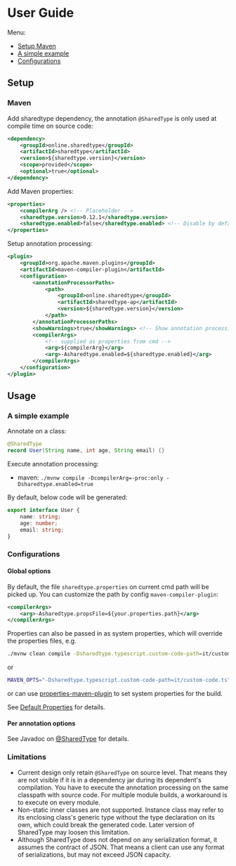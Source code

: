 # User Guide
Menu:
* [Setup Maven](#Maven)
* [A simple example](#A-simple-example)
* [Configurations](#Configurations)

## Setup

### Maven

Add sharedtype dependency, the annotation `@SharedType` is only used at compile time on source code:
```xml
<dependency>
    <groupId>online.sharedtype</groupId>
    <artifactId>sharedtype</artifactId>
    <version>${sharedtype.version}</version>
    <scope>provided</scope>
    <optional>true</optional>
</dependency>
```

Add Maven properties:
```xml
<properties>
    <compilerArg /> <!-- Placeholder -->
    <sharedtype.version>0.12.1</sharedtype.version>
    <sharedtype.enabled>false</sharedtype.enabled> <!-- Disable by default so not to participate in every compilation -->
</properties>
```
Setup annotation processing:
```xml
<plugin>
    <groupId>org.apache.maven.plugins</groupId>
    <artifactId>maven-compiler-plugin</artifactId>
    <configuration>
        <annotationProcessorPaths>
            <path>
                <groupId>online.sharedtype</groupId>
                <artifactId>sharedtype-ap</artifactId>
                <version>${sharedtype.version}</version>
            </path>
        </annotationProcessorPaths>
        <showWarnings>true</showWarnings> <!-- Show annotation processing info log -->
        <compilerArgs>
            <!-- supplied as properties from cmd -->
            <arg>${compilerArg}</arg>
            <arg>-Asharedtype.enabled=${sharedtype.enabled}</arg>
        </compilerArgs>
    </configuration>
</plugin>
```

## Usage

### A simple example
Annotate on a class:
```java
@SharedType
record User(String name, int age, String email) {}
```

Execute annotation processing:
* maven: `./mvnw compile -DcompilerArg=-proc:only -Dsharedtype.enabled=true`

By default, below code will be generated:
```typescript
export interface User {
    name: string;
    age: number;
    email: string;
}
```

### Configurations

#### Global options
By default, the file `sharedtype.properties` on current cmd path will be picked up.
You can customize the path by config `maven-compiler-plugin`:
```xml
<compilerArgs>
    <arg>-Asharedtype.propsFile=${your.properties.path}</arg>
</compilerArgs>
```

Properties can also be passed in as system properties, which will override the properties files, e.g.
```bash
./mvnw clean compile -Dsharedtype.typescript.custom-code-path=it/custom-code.ts
```
or
```bash
MAVEN_OPTS="-Dsharedtype.typescript.custom-code-path=it/custom-code.ts" ./mvnw clean compile
```
or can use [properties-maven-plugin](https://www.mojohaus.org/properties-maven-plugin/usage.html#set-system-properties) to set system properties for the build.

See [Default Properties](../processor/src/main/resources/sharedtype-default.properties) for details.

#### Per annotation options
See Javadoc on [@SharedType](../annotation/src/main/java/online/sharedtype/SharedType.java) for details.

### Limitations
* Current design only retain `@SharedType` on source level. That means they are not visible if it is in a dependency jar during its dependent's compilation.
You have to execute the annotation processing on the same classpath with source code.
For multiple module builds, a workaround is to execute on every module.
* Non-static inner classes are not supported. Instance class may refer to its enclosing class's generic type without the type declaration on its own,
which could break the generated code. Later version of SharedType may loosen this limitation.
* Although SharedType does not depend on any serialization format, it assumes the contract of JSON.
That means a client can use any format of serializations, but may not exceed JSON capacity.
